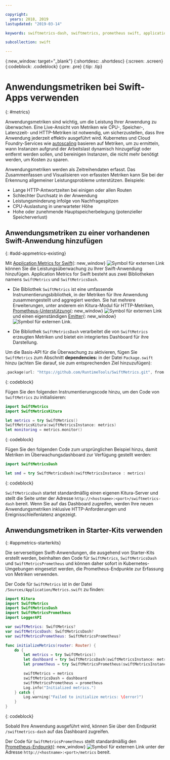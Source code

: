 ```yaml
---

copyright:
  years: 2018, 2019
lastupdated: "2019-03-14"

keywords: swiftmetrics-dash, swiftmetrics, prometheus swift, application metrics swift, swift performance, slow swift, swift dashboard, metris swift

subcollection: swift

---
```


{:new_window: target="_blank"}
{:shortdesc: .shortdesc}
{:screen: .screen}
{:codeblock: .codeblock}
{:pre: .pre}
{:tip: .tip}

# Anwendungsmetriken bei Swift-Apps verwenden
{: #metrics}

Anwendungsmetriken sind wichtig, um die Leistung Ihrer Anwendung zu
überwachen. Eine Live-Ansicht von Metriken wie CPU-, Speicher-, Latenzzeit- und HTTP-Metriken ist notwendig, um sicherzustellen, dass Ihre Anwendung jederzeit effektiv ausgeführt wird. Kubernetes und Cloud Foundry-Services wie [autoscaling](/docs/services/Auto-Scaling?topic=services/Auto-Scaling-get-started#get-started) basieren auf Metriken, um zu ermitteln, wann Instanzen aufgrund der Arbeitslast dynamisch hinzugefügt oder entfernt werden sollen, und bereinigen Instanzen, die nicht mehr benötigt werden, um Kosten zu sparen.

Anwendungsmetriken werden als Zeitreihendaten erfasst. Das Zusammenfassen und Visualisieren von erfassten Metriken kann Sie bei der Erkennung allgemeiner
Leistungsprobleme unterstützen. Beispiele:

* Lange HTTP-Antwortzeiten bei einigen oder allen Routen
* Schlechter Durchsatz in der Anwendung
* Leistungsminderung infolge von Nachfragespitzen
* CPU-Auslastung in unerwarteter Höhe
* Hohe oder zunehmende Hauptspeicherbelegung (potenzieller
Speicherverlust)

## Anwendungsmetriken zu einer vorhandenen Swift-Anwendung hinzufügen
{: #add-appmetrics-existing}

Mit [Application Metrics for Swift](https://developer.ibm.com/swift/monitoring-diagnostics/application-metrics-for-swift/){: new_window} ![Symbol für externen Link](../../icons/launch-glyph.svg "Symbol für externen Link") können Sie die Leistungsüberwachung zu Ihrer Swift-Anwendung hinzufügen. Application Metrics for Swift besteht aus zwei
Bibliotheken namens `SwiftMetrics` und `SwiftMetricsDash`.

* Die Bibliothek `SwiftMetrics` ist eine umfassende
Instrumentierungsbibliothek, in der Metriken für Ihre Anwendung
zusammengestellt und aggregiert werden. Sie hat mehrere Erweiterungen, unter anderem ein Kitura-Modul für HTTP-Metriken, [Prometheus-Unterstützung](https://github.com/RuntimeTools/SwiftMetrics#prometheus-support){: new_window} ![Symbol für externen Link](../../icons/launch-glyph.svg "Symbol für externen Link") und einen eigenständigen [Emitter](https://github.com/RuntimeTools/SwiftMetrics#application-metrics-for-swift-agent){: new_window} ![Symbol für externen Link](../../icons/launch-glyph.svg "Symbol für externen Link").

* Die Bibliothek `SwiftMetricsDash` verarbeitet die von
`SwiftMetrics` erzeugten Metriken und bietet ein integriertes
Dashboard für ihre Darstellung.

Um die Basis-API für die Überwachung zu
aktivieren, fügen Sie `SwiftMetrics` zum Abschnitt
**dependencies:** in der Datei
`Package.swift` hinzu (achten Sie darauf, sie zum entsprechenden
Ziel hinzuzufügen):
```swift
.package(url: "https://github.com/RuntimeTools/SwiftMetrics.git", from: "2.4.0")
```
{: codeblock}

Fügen Sie den folgenden Instrumentierungscode hinzu, um den Code von
`SwiftMetrics` zu initialisieren:
```swift
import SwiftMetrics
import SwiftMetricsKitura

let metrics = try SwiftMetrics()
SwiftMetricsKitura(swiftMetricsInstance: metrics)
let monitoring = metrics.monitor()
```
{: codeblock}

Fügen Sie den folgenden Code zum ursprünglichen Beispiel hinzu, damit
Metriken im Überwachungsdashboard zur Verfügung gestellt werden:
```swift
import SwiftMetricsDash

let smd = try SwiftMetricsDash(swiftMetricsInstance : metrics)
```  
{: codeblock}

`SwiftMetricsDash` startet standardmäßig einen eigenen
Kitura-Server und stellt die Seite unter
der Adresse `http://<hostname>:<port>/swiftmetrics-dash`
bereit. Wenn Sie auf das Dashboard zugreifen, werden Ihre neuen
Anwendungsmetriken inklusive HTTP-Anforderungen und Ereignisschleifenlatenz
angezeigt.

## Anwendungsmetriken in Starter-Kits verwenden
{: #appmetrics-starterkits}

Die serverseitigen Swift-Anwendungen, die ausgehend von Starter-Kits erstellt werden, beinhalten den Code für `SwiftMetrics`, `SwiftMetricsDash` und `SwiftMetricsPrometheus` und können daher sofort in Kubernetes-Umgebungen eingesetzt werden, die Prometheus-Endpunkte zur Erfassung von Metriken verwenden.

Der Code für `SwiftMetrics` ist in der Datei
`/Sources/Application/Metrics.swift` zu finden:
```swift
import Kitura
import SwiftMetrics
import SwiftMetricsDash
import SwiftMetricsPrometheus
import LoggerAPI

var swiftMetrics: SwiftMetrics?
var swiftMetricsDash: SwiftMetricsDash?
var swiftMetricsPrometheus: SwiftMetricsPrometheus?

func initializeMetrics(router: Router) {
    do {
        let metrics = try SwiftMetrics()
        let dashboard = try SwiftMetricsDash(swiftMetricsInstance: metrics, endpoint: router)
        let prometheus = try SwiftMetricsPrometheus(swiftMetricsInstance: metrics, endpoint: router)

        swiftMetrics = metrics
        swiftMetricsDash = dashboard
        swiftMetricsPrometheus = prometheus
        Log.info("Initialized metrics.")
    } catch {
        Log.warning("Failed to initialize metrics: \(error)")
    }
}
```
{: codeblock}

Sobald Ihre Anwendung ausgeführt wird, können Sie über den Endpunkt
`/swiftmetrics-dash` auf das Dashboard zugreifen.

Der Code für `SwiftMetricsPrometheus` stellt standardmäßig den [Prometheus-Endpunkt](https://prometheus.io/){: new_window} ![Symbol für externen Link](../../icons/launch-glyph.svg "Symbol für externen Link") unter der Adresse `http://<hostname>:<port>/metrics` bereit.
